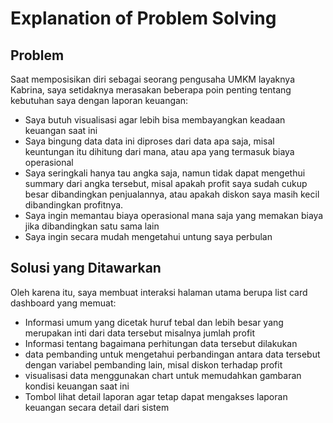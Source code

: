 # Explanation of Problem Solving

## Problem
Saat memposisikan diri sebagai seorang pengusaha UMKM layaknya Kabrina, saya setidaknya merasakan beberapa poin penting tentang kebutuhan saya dengan laporan keuangan:
- Saya butuh visualisasi agar lebih bisa membayangkan keadaan keuangan saat ini
- Saya bingung data data ini diproses dari data apa saja, misal keuntungan itu dihitung dari mana, atau apa yang termasuk biaya operasional
- Saya seringkali hanya tau angka saja, namun tidak dapat mengethui summary dari angka tersebut, misal apakah profit saya sudah cukup besar dibandingkan penjualannya, atau apakah diskon saya masih kecil dibandingkan profitnya. 
- Saya ingin memantau biaya operasional mana saja yang memakan biaya jika dibandingkan satu sama lain
- Saya ingin secara mudah mengetahui untung saya perbulan

## Solusi yang Ditawarkan
Oleh karena itu, saya membuat interaksi halaman utama berupa list card dashboard yang memuat:
- Informasi umum yang dicetak huruf tebal dan lebih besar yang merupakan inti dari data tersebut misalnya jumlah profit
- Informasi tentang bagaimana perhitungan data tersebut dilakukan
- data pembanding untuk mengetahui perbandingan antara data tersebut dengan variabel pembanding lain, misal diskon terhadap profit
- visualisasi data menggunakan chart untuk memudahkan gambaran kondisi keuangan saat ini
- Tombol lihat detail laporan agar tetap dapat mengakses laporan keuangan secara detail dari sistem
